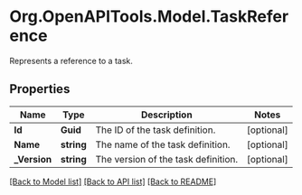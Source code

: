 # Org.OpenAPITools.Model.TaskReference
Represents a reference to a task.

## Properties

Name | Type | Description | Notes
------------ | ------------- | ------------- | -------------
**Id** | **Guid** | The ID of the task definition. | [optional] 
**Name** | **string** | The name of the task definition. | [optional] 
**_Version** | **string** | The version of the task definition. | [optional] 

[[Back to Model list]](../README.md#documentation-for-models) [[Back to API list]](../README.md#documentation-for-api-endpoints) [[Back to README]](../README.md)

